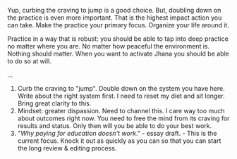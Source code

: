 
Yup, curbing the craving to jump is a good choice. But, doubling down on the practice is even more important. That is the highest impact action you can take. Make the practice your primary focus. Organize your life around it.

Practice in a way that is robust: you should be able to tap into deep practice no matter where you are. No matter how peaceful the environment is. Nothing should matter. When you want to activate Jhana you should be able to do so at will.



...

1. Curb the craving to "jump". Double down on the system you have here. Write about the right system first. I need to reset my diet and sit longer. Bring great clarity to this.
2. Mindset: greater dispassion. Need to channel this. I care way too much about outcomes right now. You need to free the mind from its craving for results and status. Only then will you be able to do your best work.
3. "*Why paying for education doesn't work*." - essay draft. - This is the current focus. Knock it out as quickly as you can so that you can start the long review & editing process.

